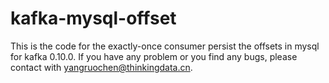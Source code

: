 # kafka-mysql-offset
This is the code for the exactly-once consumer persist the offsets in mysql for kafka 0.10.0.
If you have any problem or you find any bugs, please contact with yangruochen@thinkingdata.cn.
